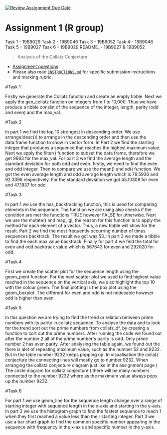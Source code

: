 [![Review Assignment Due Date](https://classroom.github.com/assets/deadline-readme-button-24ddc0f5d75046c5622901739e7c5dd533143b0c8e959d652212380cedb1ea36.svg)](https://classroom.github.com/a/HUOoSZXh)
# Assignment 1 (R group)

Task 1 - 19B9029
Task 2 - 19B9046
Task 3 - 19B9052
Task 4 - 19B9046
Task 5 - 19B9027
Task 6 - 19B9029
README. - 19B9027 & 19B9052

> Analysis of the Collatz Conjecture

- [Assignment questions](ASSIGNMENT.md) 
- Please also read [`INSTRUCTIONS.md`](INSTRUCTIONS.md) for specific
submission instructions and marking rubric.

#Task 1

Firstly we generate the Collatz function and create an empty tibble. Next we 
apply the gen_collatz function on integers from 1 to 10,000. Thus we have 
produce a tibble consist of the sequence of the integer, length, parity (odd
and even) and the max_val.

#Task 2

In part 1 we find the top 10 strongest in descending order. We use 
arrange(desc()) to arrange in the descending order and then use the data.frame
function to show in vector form. In Part 2 we find the starting integer that 
produces a sequence that reaches the highest maximum value. Next we apply the 
filter() function to subset the data frame, therefore we get 9663 for the 
max_val. For part 3 we find the average length and the standard deviation for 
both odd and even. firstly, we need to find the even and odd integer. Then to 
compare we use the mean() and sd() function. We got the even average length and 
odd average length which is 79.5936 and 92.3396 respectively. For the standard 
deviation we got 45.10308 for even and 47.1837 for odd.

#Task 3

In part 1 we use the has_backtracking function, this is used for comparing 
elements in the sequence. The function we are using also checks if the condition
are met the functions TRUE however FALSE for otherwise. Next we use the mutate()
and map_lgl, the reason for this function is to apply the method for each 
element of a vector. Thus, a new tibble will show for the result. Part 2 we find
the most frequently occurring number of times sequences backtrack. The result 
we got was 53. In part 3 we made a tibble to find the each max value backtrack.
Finally for part 4 we find the total for even and odd backtrack value which
is 567643 for even and 292020 for odd.

#Task 4

First we create the scatter plot for the sequence length using the geom_point 
function. For the next scatter plot we used to find highest value reached in the
sequence on the vertical axis, we also highlight the top 10 with the colour 
green. The final plotting is the box plot using the geom_boxplot. The different 
for even and odd is not noticeable however odd is higher than even.

#Task 5 

In this question we are trying to find the trend or relation between prime 
numbers with its parity in collatz sequence. To analyse the data and to look 
for the trend sort out the prime numbers from collatz_df, by creating a function 
to sort out the prime numbers. After running the code we found out after the 
number 2 all of the prime number's parity is odd. Only prime number 2 has even 
parity. After analysing the table again, we found out the there is alot of 
repeating maximum value, such as the number 52 and 9232. But in the table number 
9232 keeps popping up. In visualisation the collatz conjecture the connecting 
lines will mostly go to number 9232. When arranging the collatz conjecture 
diagram just like in the assignment page ( The circle diagram for collatz 
conjecture ) there will be many numbers connected to the number 9232 where as 
the maximum value always pops up the number 9232.

#Task 6

For part 1 we use geom_line for the sequence length change over a range of 
starting integer with sequence length in the x-axis and starting in the y-axis.
In part 2 we use the histogram graph to find the fastest sequence to reach 1 
when they first reached a value less than their starting integer. Part 3 we use 
a bar chart graph to find the common specific number appearing in the sequence 
with frequency in the x-axis and specific number in the y-axis.